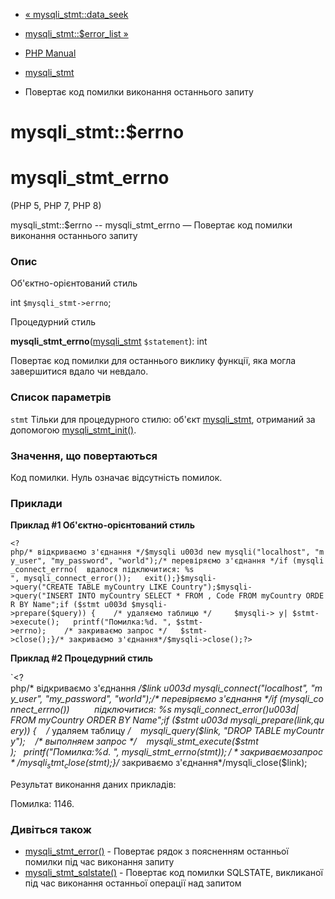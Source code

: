 - [« mysqli_stmt::data_seek](mysqli-stmt.data-seek.md)
- [mysqli_stmt::$error_list »](mysqli-stmt.error-list.md)

- [PHP Manual](index.md)
- [mysqli_stmt](class.mysqli-stmt.md)
- Повертає код помилки виконання останнього запиту

# mysqli_stmt::$errno

# mysqli_stmt_errno

(PHP 5, PHP 7, PHP 8)

mysqli_stmt::$errno -- mysqli_stmt_errno — Повертає код помилки
виконання останнього запиту

### Опис

Об'єктно-орієнтований стиль

int `$mysqli_stmt->errno`;

Процедурний стиль

**mysqli_stmt_errno**([mysqli_stmt](class.mysqli-stmt.md)
`$statement`): int

Повертає код помилки для останнього виклику функції, яка могла
завершитися вдало чи невдало.

### Список параметрів

`stmt`
Тільки для процедурного стилю: об'єкт
[mysqli_stmt](class.mysqli-stmt.md), отриманий за допомогою
[mysqli_stmt_init()](mysqli.stmt-init.md).

### Значення, що повертаються

Код помилки. Нуль означає відсутність помилок.

### Приклади

**Приклад #1 Об'єктно-орієнтований стиль**

` <?php/* відкриваємо з'єднання */$mysqli u003d new mysqli("localhost", "my_user", "my_password", "world");/* перевіряємо з'єднання */if (mysqli_connect_errno(  вдалося підключитися: %s
", mysqli_connect_error());   exit();}$mysqli->query("CREATE TABLE myCountry LIKE Country");$mysqli->query("INSERT INTO myCountry SELECT * FROM , Code FROM myCountry ORDER BY Name";if ($stmt u003d $mysqli->prepare($query)) {    /* удаляємо таблицю */     $mysqli-> y| $stmt->execute();   printf("Помилка:%d.
", $stmt->errno);    /* закриваємо запрос */   $stmt->close();}/* закриваємо з'єднання*/$mysqli->close();?> `

**Приклад #2 Процедурний стиль**

`<?php/* відкриваємо з'єднання */$link u003d mysqli_connect("localhost", "my_user", "my_password", "world");/* перевіряємо з'єднання */if (mysqli_connect_errno())          підключитися: %s
mysqli_connect_error()u003d| FROM myCountry ORDER BY Name";if ($stmt u003d mysqli_prepare($link, $query)) {    /* удаляем таблицу */    mysqli_query($link, "DROP TABLE myCountry");    /* выполняем запрос */    mysqli_stmt_execute($stmt );   printf("Помилка:%d.
", mysqli_stmt_errno($stmt));   /* закриваємо запрос */   mysqli_stmt_close($stmt);}/* закриваємо з'єднання*/mysqli_close($link);

Результат виконання даних прикладів:

Помилка: 1146.

### Дивіться також

- [mysqli_stmt_error()](mysqli-stmt.error.md) - Повертає рядок з
поясненням останньої помилки під час виконання запиту
- [mysqli_stmt_sqlstate()](mysqli-stmt.sqlstate.md) - Повертає код
помилки SQLSTATE, викликаної під час виконання останньої операції над
запитом
